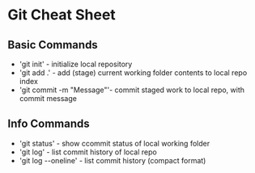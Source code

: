 # Git Cheat Sheet

## Basic Commands
* 'git init' - initialize local repository
* 'git add .' - add (stage) current working folder contents to local repo index
* 'git commit -m "Message"'- commit staged work to local repo, with commit message

## Info Commands
* 'git status' - show ccommit status of local working folder
* 'git log' - list commit history of local repo
* 'git log --oneline' - list commit history (compact format)